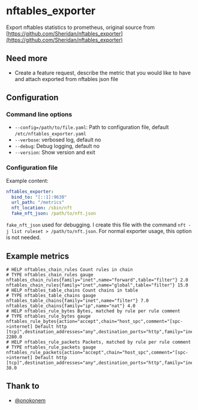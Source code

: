 # nftables_exporter

Export nftables statistics to prometheus, original source from [https://github.com/Sheridan/nftables_exporter](https://github.com/Sheridan/nftables_exporter)

## Need more

- Create a feature request, describe the metric that you would like to have and attach exported from nftables json file

## Configuration

### Command line options

- `--config=/path/to/file.yaml`: Path to configuration file, default `/etc/nftables_exporter.yaml`
- `--verbose`: verbosed log, default no
- `--debug`: Debug logging, default no
- `--version`: Show version and exit

### Configuration file

Example content:

```yaml
nftables_exporter:
  bind_to: "[::1]:9630"
  url_path: "/metrics"
  nft_location: /sbin/nft
  fake_nft_json: /path/to/nft.json
```

`fake_nft_json` used for debugging. I create this file with the command `nft -j list ruleset > /path/to/nft.json`. For normal exporter usage, this option is not needed.

## Example metrics

```config
# HELP nftables_chain_rules Count rules in chain
# TYPE nftables_chain_rules gauge
nftables_chain_rules{family="inet",name="forward",table="filter"} 2.0
nftables_chain_rules{family="inet",name="global",table="filter"} 15.0
# HELP nftables_table_chains Count chains in table
# TYPE nftables_table_chains gauge
nftables_table_chains{family="inet",name="filter"} 7.0
nftables_table_chains{family="ip",name="nat"} 4.0
# HELP nftables_rule_bytes Bytes, matched by rule per rule comment
# TYPE nftables_rule_bytes gauge
nftables_rule_bytes{action="accept",chain="host_spc",comment="[spc->internet] Default http [tcp]",destination_addresses="any",destination_ports="http",family="inet",input_interfaces="internal_0",output_interfaces="external_kis_0",source_addresses="10.0.0.10",source_ports="any",table="filter"} 2280.0
# HELP nftables_rule_packets Packets, matched by rule per rule comment
# TYPE nftables_rule_packets gauge
nftables_rule_packets{action="accept",chain="host_spc",comment="[spc->internet] Default http [tcp]",destination_addresses="any",destination_ports="http",family="inet",input_interfaces="internal_0",output_interfaces="external_kis_0",source_addresses="10.0.0.10",source_ports="any",table="filter"} 38.0
```

## Thank to

* [@onokonem](https://github.com/onokonem)
